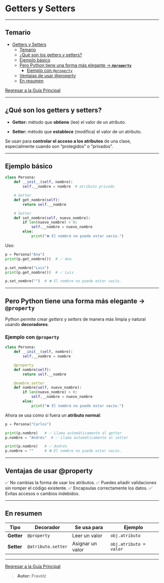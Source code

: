 # Getters y Setters

---

## Temario

- [Getters y Setters](#getters-y-setters)
  - [Temario](#temario)
  - [¿Qué son los getters y setters?](#qué-son-los-getters-y-setters)
  - [Ejemplo básico](#ejemplo-básico)
  - [Pero Python tiene una forma más elegante → **`@property`**](#pero-python-tiene-una-forma-más-elegante--property)
    - [Ejemplo con `@property`](#ejemplo-con-property)
  - [Ventajas de usar @property](#ventajas-de-usar-property)
  - [En resumen](#en-resumen)

[Regresar a la Guía Principal](./../readme.md#5-python)

---

## ¿Qué son los getters y setters?

- **Getter:** método que **obtiene** (lee) el valor de un atributo.

- **Setter:** método que **establece** (modifica) el valor de un atributo.

Se usan para **controlar el acceso a los atributos** de una clase, especialmente cuando son “protegidos” o “privados”.

---

## Ejemplo básico

``` python
class Persona:
    def __init__(self, nombre):
        self.__nombre = nombre  # atributo privado

    # Getter
    def get_nombre(self):
        return self.__nombre

    # Setter
    def set_nombre(self, nuevo_nombre):
        if len(nuevo_nombre) > 0:
            self.__nombre = nuevo_nombre
        else:
            print("❌ El nombre no puede estar vacío.")
```

Uso:

``` python
p = Persona("Ana")
print(p.get_nombre())  # ✅ Ana

p.set_nombre("Luis")
print(p.get_nombre())  # ✅ Luis

p.set_nombre("")  # ❌ El nombre no puede estar vacío.
```

---

## Pero Python tiene una forma más elegante → **`@property`**

Python permite crear *getters* y *setters* de manera más limpia y natural usando **decoradores**.

### Ejemplo con `@property`

``` python
class Persona:
    def __init__(self, nombre):
        self.__nombre = nombre

    @property
    def nombre(self):
        return self.__nombre

    @nombre.setter
    def nombre(self, nuevo_nombre):
        if len(nuevo_nombre) > 0:
            self.__nombre = nuevo_nombre
        else:
            print("❌ El nombre no puede estar vacío.")
```

Ahora se usa como si fuera un **atributo normal**:

``` python
p = Persona("Carlos")

print(p.nombre)   # ✅ Llama automáticamente al getter
p.nombre = "Andrés"  # ✅ Llama automáticamente al setter

print(p.nombre)   # ✅ Andrés
p.nombre = ""     # ❌ El nombre no puede estar vacío.
```

---

## Ventajas de usar @property

✅ No cambias la forma de usar los atributos.
✅ Puedes añadir validaciones sin romper el código existente.
✅ Encapsulas correctamente los datos.
✅ Evitas accesos o cambios indebidos.

---

## En resumen

| Tipo       | Decorador          | Se usa para      | Ejemplo                |
| ---------- | ------------------ | ---------------- | ---------------------- |
| **Getter** | `@property`        | Leer un valor    | `obj.atributo`         |
| **Setter** | `@atributo.setter` | Asignar un valor | `obj.atributo = valor` |

---

[Regresar a la Guía Principal](./../readme.md#5-python)

> **Autor:** Fravelz
